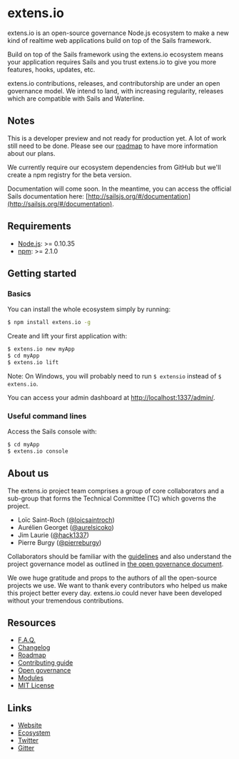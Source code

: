 # extens.io

extens.io is an open-source governance Node.js ecosystem to make a new kind of realtime web applications build on top of the Sails framework.

Build on top of the Sails framework using the extens.io ecosystem means your application requires Sails and you trust extens.io to give you more features, hooks, updates, etc.

extens.io contributions, releases, and contributorship are under an open governance model. We intend to land, with increasing regularity, releases which are compatible with Sails and Waterline.


## Notes

This is a developer preview and not ready for production yet. A lot of work still need to be done. Please see our [roadmap](ROADMAP.md) to have more information about our plans.

We currently require our ecosystem dependencies from GitHub but we'll create a npm registry for the beta version.

Documentation will come soon. In the meantime, you can access the official Sails documentation here: [http://sailsjs.org/#/documentation](http://sailsjs.org/#/documentation).


## Requirements

- [Node.js](http://nodejs.org/): >= 0.10.35
- [npm](https://www.npmjs.com/): >= 2.1.0


## Getting started

### Basics

You can install the whole ecosystem simply by running:

```bash
$ npm install extens.io -g
```

Create and lift your first application with:

```bash
$ extens.io new myApp
$ cd myApp
$ extens.io lift
```

Note: On Windows, you will probably need to run `$ extensio` instead of `$ extens.io`.

You can access your admin dashboard at [http://localhost:1337/admin/](http://localhost:1337/admin/).


### Useful command lines

Access the Sails console with:

```bash
$ cd myApp
$ extens.io console
```


## About us

The extens.io project team comprises a group of core collaborators and a sub-group that forms the Technical Committee (TC) which governs the project.

- Loïc Saint-Roch ([@loicsaintroch](https://github.com/loicsaintroch))
- Aurélien Georget ([@aurelsicoko](https://github.com/aurelsicoko))
- Jim Laurie ([@hack1337](https://github.com/hack1337))
- Pierre Burgy ([@pierreburgy](https://github.com/pierreburgy))

Collaborators should be familiar with the [guidelines](CONTRIBUTING.md) and also understand the project governance model as outlined in [the open governance document](GOVERNANCE.md).

We owe huge gratitude and props to the authors of all the open-source projects we use. We want to thank every contributors who helped us make this project better every day. extens.io could never have been developed without your tremendous contributions.


## Resources

- [F.A.Q.](FAQ.md)
- [Changelog](CHANGELOG.md)
- [Roadmap](ROADMAP.md)
- [Contributing guide](CONTRIBUTING.md)
- [Open governance](GOVERNANCE.md)
- [Modules](MODULES.md)
- [MIT License](LICENSE.md)


## Links

- [Website](http://extens.io/)
- [Ecosystem](https://github.com/extensdotio)
- [Twitter](https://twitter.com/extensdotio)
- [Gitter](https://gitter.im/extensdotio/extens.io)

